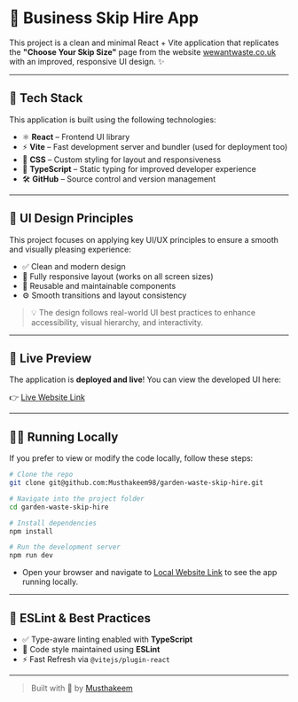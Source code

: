 # 🚛 Business Skip Hire App

This project is a clean and minimal React + Vite application that replicates the **"Choose Your Skip Size"** page from the website [wewantwaste.co.uk](https://wewantwaste.co.uk/) with an improved, responsive UI design. ✨

---

## 🧰 Tech Stack

This application is built using the following technologies:

- ⚛️ **React** – Frontend UI library
- ⚡ **Vite** – Fast development server and bundler (used for deployment too)
- 💅 **CSS** – Custom styling for layout and responsiveness
- 🔐 **TypeScript** – Static typing for improved developer experience
- 🛠️ **GitHub** – Source control and version management

---

## 🎨 UI Design Principles

This project focuses on applying key UI/UX principles to ensure a smooth and visually pleasing experience:

- ✅ Clean and modern design
- 📱 Fully responsive layout (works on all screen sizes)
- 🧩 Reusable and maintainable components
- ⚙️ Smooth transitions and layout consistency

> 💡 The design follows real-world UI best practices to enhance accessibility, visual hierarchy, and interactivity.

---

## 🔗 Live Preview

The application is **deployed and live**! You can view the developed UI here:

👉 [Live Website Link](https://musthakeem98.github.io/garden-waste-skip-hire/) <!-- Replace this with the actual deployed URL -->

---

## 🧑‍💻 Running Locally

If you prefer to view or modify the code locally, follow these steps:

```bash
# Clone the repo
git clone git@github.com:Musthakeem98/garden-waste-skip-hire.git

# Navigate into the project folder
cd garden-waste-skip-hire

# Install dependencies
npm install

# Run the development server
npm run dev
```

- Open your browser and navigate to [Local Website Link](http://localhost:5173/garden-waste-skip-hire/) to see the app running locally.


---

## 🧪 ESLint & Best Practices

- ✅ Type-aware linting enabled with **TypeScript**
- 🧼 Code style maintained using **ESLint**
- ⚡ Fast Refresh via `@vitejs/plugin-react`

---

> Built with 💙 by [Musthakeem](https://github.com/Musthakeem98)
